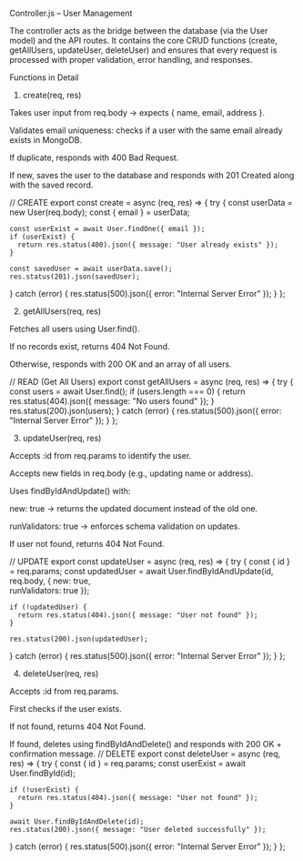 Controller.js – User Management

The controller acts as the bridge between the database (via the User model) and the API routes.
It contains the core CRUD functions (create, getAllUsers, updateUser, deleteUser) and ensures that every request is processed with proper validation, error handling, and responses.

Functions in Detail
1. create(req, res)

Takes user input from req.body → expects { name, email, address }.

Validates email uniqueness: checks if a user with the same email already exists in MongoDB.

If duplicate, responds with 400 Bad Request.

If new, saves the user to the database and responds with 201 Created along with the saved record.

// CREATE
export const create = async (req, res) => {
  try {
    const userData = new User(req.body);
    const { email } = userData;

    const userExist = await User.findOne({ email });
    if (userExist) {
      return res.status(400).json({ message: "User already exists" });
    }

    const savedUser = await userData.save();
    res.status(201).json(savedUser);
  } catch (error) {
    res.status(500).json({ error: "Internal Server Error" });
  }
};



2. getAllUsers(req, res)

Fetches all users using User.find().

If no records exist, returns 404 Not Found.

Otherwise, responds with 200 OK and an array of all users.

// READ (Get All Users)
export const getAllUsers = async (req, res) => {
  try {
    const users = await User.find();
    if (users.length === 0) {
      return res.status(404).json({ message: "No users found" });
    }
    res.status(200).json(users);
  } catch (error) {
    res.status(500).json({ error: "Internal Server Error" });
  }
};



3. updateUser(req, res)

Accepts :id from req.params to identify the user.

Accepts new fields in req.body (e.g., updating name or address).

Uses findByIdAndUpdate() with:

new: true → returns the updated document instead of the old one.

runValidators: true → enforces schema validation on updates.

If user not found, returns 404 Not Found.

// UPDATE
export const updateUser = async (req, res) => {
  try {
    const { id } = req.params;
    const updatedUser = await User.findByIdAndUpdate(id, req.body, {
      new: true,          
      runValidators: true 
    });

    if (!updatedUser) {
      return res.status(404).json({ message: "User not found" });
    }

    res.status(200).json(updatedUser);
  } catch (error) {
    res.status(500).json({ error: "Internal Server Error" });
  }
};



4. deleteUser(req, res)

Accepts :id from req.params.

First checks if the user exists.

If not found, returns 404 Not Found.

If found, deletes using findByIdAndDelete() and responds with 200 OK + confirmation message.
// DELETE
export const deleteUser = async (req, res) => {
  try {
    const { id } = req.params;
    const userExist = await User.findById(id);

    if (!userExist) {
      return res.status(404).json({ message: "User not found" });
    }

    await User.findByIdAndDelete(id);
    res.status(200).json({ message: "User deleted successfully" });
  } catch (error) {
    res.status(500).json({ error: "Internal Server Error" });
  }
};

